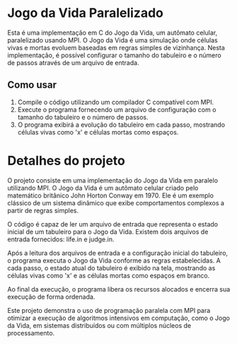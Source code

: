 # Jogo da Vida Paralelizado

Esta é uma implementação em C do Jogo da Vida, um autômato celular, paralelizado usando MPI. O Jogo da Vida é uma simulação onde células vivas e mortas evoluem baseadas em regras simples de vizinhança. Nesta implementação, é possível configurar o tamanho do tabuleiro e o número de passos através de um arquivo de entrada.

## Como usar

1. Compile o código utilizando um compilador C compatível com MPI.
2. Execute o programa fornecendo um arquivo de configuração com o tamanho do tabuleiro e o número de passos.
3. O programa exibirá a evolução do tabuleiro em cada passo, mostrando células vivas como 'x' e células mortas como espaços.

# Detalhes do projeto
O projeto consiste em uma implementação do Jogo da Vida em paralelo utilizando MPI. O Jogo da Vida é um autômato celular criado pelo matemático britânico John Horton Conway em 1970. Ele é um exemplo clássico de um sistema dinâmico que exibe comportamentos complexos a partir de regras simples.

O código é capaz de ler um arquivo de entrada que representa o estado inicial de um tabuleiro para o Jogo da Vida. Existem dois arquivos de entrada fornecidos: life.in e judge.in.

Após a leitura dos arquivos de entrada e a configuração inicial do tabuleiro, o programa executa o Jogo da Vida conforme as regras estabelecidas. A cada passo, o estado atual do tabuleiro é exibido na tela, mostrando as células vivas como 'x' e as células mortas como espaços em branco.

Ao final da execução, o programa libera os recursos alocados e encerra sua execução de forma ordenada.

Este projeto demonstra o uso de programação paralela com MPI para otimizar a execução de algoritmos intensivos em computação, como o Jogo da Vida, em sistemas distribuídos ou com múltiplos núcleos de processamento.

